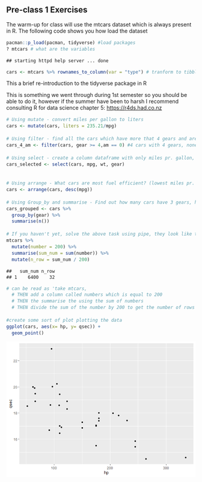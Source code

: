 Pre-class 1 Exercises
---------------------

The warm-up for class will use the mtcars dataset which is always
present in R. The following code shows you how load the dataset

``` r
pacman::p_load(pacman, tidyverse) #load packages
? mtcars # what are the variables
```

    ## starting httpd help server ... done

``` r
cars <- mtcars %>% rownames_to_column(var = "type") # tranform to tibble
```

This a brief re-introduction to the tidyverse package in R

This is something we went through during 1st semester so you should be
able to do it, however if the summer have been to harsh I recommend
consulting R for data science chapter 5:
<a href="https://r4ds.had.co.nz" class="uri">https://r4ds.had.co.nz</a>

``` r
# Using mutate - convert miles per gallon to liters
cars <- mutate(cars, liters = 235.21/mpg)

# Using filter - find all the cars which have more that 4 gears and are automatic
cars_4_am <- filter(cars, gear >= 4,am == 0) #4 cars with 4 gears, none with more

# Using select - create a column dataframe with only miles pr. gallon, weight and number og gears
cars_selected <- select(cars, mpg, wt, gear)


# Using arrange - What cars are most fuel efficient? (lowest miles pr. liter/gallon)
cars <- arrange(cars, desc(mpg))

# Using Group_by and summarise - Find out how many cars have 3 gears, how many have 4 and how many have 5 (tip use n(), with summarise to count number of occurences)
cars_grouped <- cars %>% 
  group_by(gear) %>% 
  summarise(n()) 

# If you haven't yet, solve the above task using pipe, they look like this '%>%' and can be read as 'then' e.g. the following lines:
mtcars %>% 
  mutate(number = 200) %>% 
  summarise(sum_num = sum(number)) %>% 
  mutate(n_row = sum_num / 200)
```

    ##   sum_num n_row
    ## 1    6400    32

``` r
# can be read as 'take mtcars, 
  # THEN add a column called numbers which is equal to 200
  # THEN the summarise the using the sum of numbers 
  # THEN divide the sum of the number by 200 to get the number of rows

#create some sort of plot plotting the data
ggplot(cars, aes(x= hp, y= qsec)) +
  geom_point()
```

![](pre_class_1_exercises_files/figure-markdown_github/unnamed-chunk-1-1.png)
